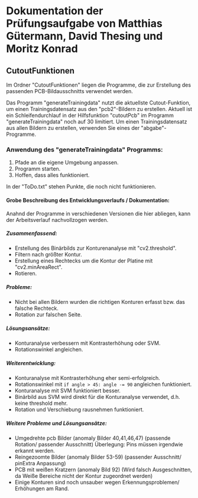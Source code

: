 # Dokumentation der Prüfungsaufgabe von Matthias Gütermann, David Thesing und Moritz Konrad

## CutoutFunktionen

Im Ordner "CutoutFunktionen" liegen die Programme, die zur Erstellung des passenden PCB-Bildausschnitts verwendet werden.

Das Programm "generateTrainingdata" nutzt die aktuellste Cutout-Funktion, um einen Trainingsdatensatz aus den "pcb2"-Bildern zu erstellen. Aktuell ist ein Schleifendurchlauf in der Hilfsfunktion "cutoutPcb" im Programm "generateTrainingdata" noch auf 30 limitiert. Um einen Trainingsdatensatz aus allen Bildern zu erstellen, verwenden Sie eines der "abgabe"-Programme.

### Anwendung des "generateTrainingdata" Programms:

1. Pfade an die eigene Umgebung anpassen.
2. Programm starten.
3. Hoffen, dass alles funktioniert.

In der "ToDo.txt" stehen Punkte, die noch nicht funktionieren.

#### Grobe Beschreibung des Entwicklungsverlaufs / Dokumentation:

Anahnd der Programme in verschiedenen Versionen die hier abliegen, kann der Arbeitsverlauf nachvollzogen werden.

##### Zusammenfassend:

- Erstellung des Binärbilds zur Konturenanalyse mit "cv2.threshold".
- Filtern nach größter Kontur.
- Erstellung eines Rechtecks um die Kontur der Platine mit "cv2.minAreaRect".
- Rotieren.

##### Probleme:

- Nicht bei allen Bildern wurden die richtigen Konturen erfasst bzw. das falsche Rechteck.
- Rotation zur falschen Seite.

##### Lösungsansätze:

- Konturanalyse verbessern mit Kontrasterhöhung oder SVM.
- Rotationswinkel angleichen.

##### Weiterentwicklung:

- Konturanalyse mit Kontrasterhöhung eher semi-erfolgreich.
- Rotationswinkel mit `if angle > 45: angle -= 90` angleichen funktioniert.
- Konturanalyse mit SVM funktioniert besser.
- Binärbild aus SVM wird direkt für die Konturanalyse verwendet, d.h. keine threshold mehr.
- Rotation und Verschiebung rausnehmen funktioniert.

##### Weitere Probleme und Lösungsansätze:

- Umgedrehte pcb Bilder (anomaly Bilder 40,41,46,47) (passende Rotation/ passender Ausschnitt) Überlegung: Pins müssen irgendwie erkannt werden.
- Reingezoomte Bilder (anomaly Bilder 53-59) (passender Ausschnitt/ pinExtra Anpassung)
- PCB mit weißen Kratzern (anomaly Bild 92) (Wird falsch Ausgeschnitten, da Weiße Bereiche nicht der Kontur zugeordnet werden)
- Einige Konturen sind noch unsauber wegen Erkennungsproblemen/ Erhöhungen am Rand.
 
